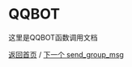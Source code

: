 # QQBOT

这里是QQBOT函数调用文档

[返回首页](https://github.com/YuanXiaCN/QQBOT) / [下一个 send_group_msg](https://github.com/YuanXiaCN/QQBOT/blob/main/doc/send_group_msg.md)

